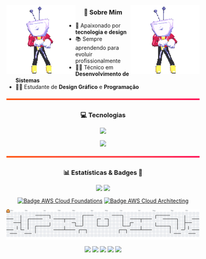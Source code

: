 <p>
  <img align="left" height="180em" src="https://github.com/GuiVMolina/Imagens/blob/main/readme/tenna.gif">
  <img align="right" height="180em" src="https://github.com/GuiVMolina/Imagens/blob/main/readme/tenna.gif">
</p>

<h3 align = "center">🚀 Sobre Mim</h3>

- 🎨 Apaixonado por **tecnologia e design**
- 📚 Sempre aprendendo para evoluir profissionalmente  
- 👨‍💻 Técnico em **Desenvolvimento de Sistemas**  
- 🏃‍♂️ Estudante de **Design Gráfico** e **Programação**  

<img align="center" height="4em" width="100%" src="https://github.com/GuiVMolina/Imagens/blob/main/readme/line-orange-pink.png">
<h3 align="center">💻 Tecnologias</h3>

<p align="center">
  <!-- Desenvolvimento --><img src="https://skillicons.dev/icons?i=html,css,js,ts,cpp,cs,vscode,visualstudio"/>
</p>
<p align="center">
  <!-- Design --><img src="https://skillicons.dev/icons?i=ai,ps,figma"/>
</p>

<img align="center" height="4em" width="100%" src="https://github.com/GuiVMolina/Imagens/blob/main/readme/line-orange-pink.png">
<h3 align="center">📊 Estatísticas & Badges 🏅</h3>

<!-- Estatísticas -->
<div align="center">
  <img height="199.5em" src="https://github-readme-stats.vercel.app/api?username=GuiVMolina&locale=pt-br&title_color=ff5500&text_color=FFFFFF&show_icons=true&icon_color=ff5500&bg_color=90,000000,401500&hide_border=true&border_radius=10&rank_icon=github&include_all_commits=true"/>
  <img height="199.5em" src="https://github-readme-stats.vercel.app/api/top-langs/?username=GuiVMolina&locale=pt-br&layout=compact&title_color=ff0055&text_color=FFFFFF&bg_color=90,000000,400015&hide_border=true&border_radius=10&hide=C"/>
</div>

<!-- Badges -->
<p align="center">
  <a href="https://www.credly.com/badges/d87e5104-55c2-48e9-b284-aa99a2b3bb9b/public_url" target="blank"><img width="15%" src="https://images.credly.com/size/680x680/images/73e4a58b-a8ef-41a3-a7db-9183dd269882/image.png" alt="Badge AWS Cloud Foundations"/></a>
  <a href="https://www.credly.com/badges/d4de8c40-748a-424b-9fa6-3080e194234e/public_url" target="blank"><img width="15%" src="https://images.credly.com/size/680x680/images/119182cf-ca68-495a-a415-bff62dfdcc7e/image.png" alt="Badge AWS Cloud Architecting"/></a>
</p>

<!-- Pacman -->
<p align="center">
  <picture>
    <source media="(prefers-color-scheme: dark)" srcset="https://raw.githubusercontent.com/GuiVMolina/GuiVMolina/output/pacman-contribution-graph-dark.svg">
    <source media="(prefers-color-scheme: light)" srcset="https://raw.githubusercontent.com/GuiVMolina/GuiVMolina/output/pacman-contribution-graph.svg">
    <img alt="Pac-Man contribution graph" src="https://raw.githubusercontent.com/GuiVMolina/GuiVMolina/output/pacman-contribution-graph.svg">
  </picture>
</p>

<!-- Visitas e links -->
<p align="center">
  <img src="https://komarev.com/ghpvc/?username=GuiVMolina&color=000000&label_color=FFFFFF&style=for-the-badge&label=Visitas"/>
  <a href="mailto:guilhermevmolina@gmail.com"><img src="https://img.shields.io/badge/Gmail-FF3B30?style=for-the-badge&logo=gmail&logoColor=white"></a>
  <a href="https://github.com/GuiVMolina"><img src="https://img.shields.io/badge/GitHub-24292F?style=for-the-badge&logo=github&logoColor=white"></a>
  <a href="https://www.linkedin.com/in/guilhermevmolina" target="_blank"><img src="https://img.shields.io/badge/LinkedIn-0A66C2?style=for-the-badge&logo=linkedin&logoColor=white"></a>
  <a href="https://www.behance.net/guimolina" target="_blank"><img src="https://img.shields.io/badge/Behance-0057FF?style=for-the-badge&logo=behance&logoColor=white"></a>
</p>
